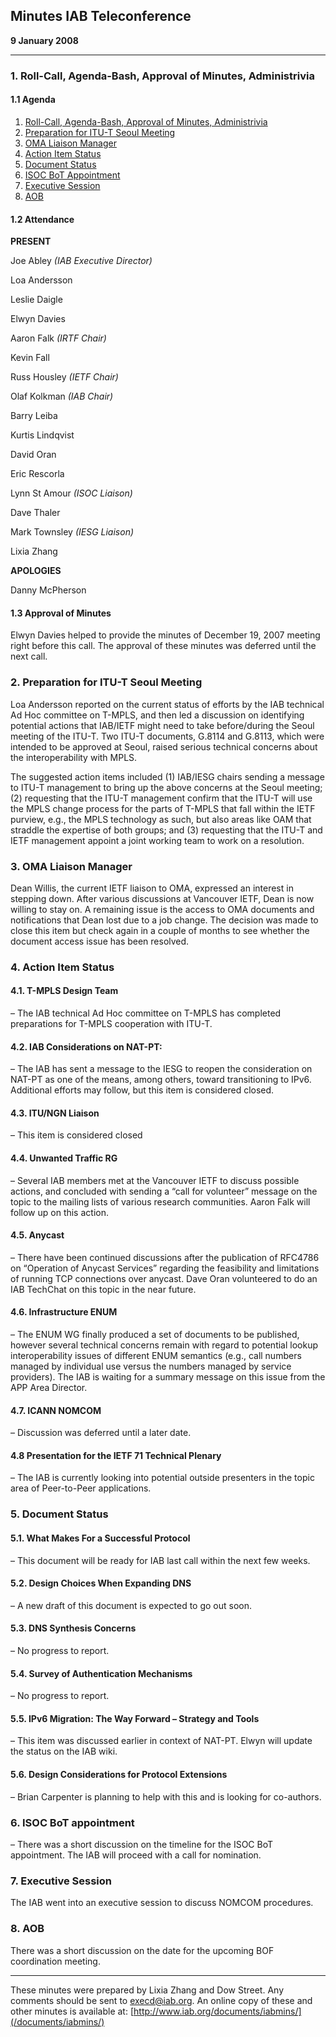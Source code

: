 
Minutes
IAB Teleconference
--------------------------


**9 January 2008**




---


### 1. Roll-Call, Agenda-Bash, Approval of Minutes, Administrivia


#### 1.1 Agenda


1. [Roll-Call, Agenda-Bash, Approval of Minutes, Administrivia](#1)
2. [Preparation for ITU-T Seoul Meeting](#2)
3. [OMA Liaison Manager](#3)
4. [Action Item Status](#4)
5. [Document Status](#5)
6. [ISOC BoT Appointment](#6)
7. [Executive Session](#7)
8. [AOB](#8)


#### 1.2 Attendance


**PRESENT**  

Joe Abley *(IAB Executive Director)*  

Loa Andersson  
   

Leslie Daigle  

Elwyn Davies  

Aaron Falk *(IRTF Chair)*  
   

Kevin Fall  
   

Russ Housley *(IETF Chair)*  

Olaf Kolkman *(IAB Chair)*  
   

Barry Leiba  
   

Kurtis Lindqvist  
   

David Oran  
   

Eric Rescorla  
   

Lynn St Amour *(ISOC Liaison)*  

Dave Thaler  
   

Mark Townsley *(IESG Liaison)*  

Lixia Zhang  




**APOLOGIES**  

Danny McPherson



#### 1.3 Approval of Minutes


Elwyn Davies helped to provide the minutes of December 19, 2007 meeting right before this call. The approval of these minutes was deferred until the next call.


### 2. Preparation for ITU-T Seoul Meeting


Loa Andersson reported on the current status of efforts by the IAB technical Ad Hoc committee on T-MPLS, and then led a discussion on identifying potential actions that IAB/IETF might need to take before/during the Seoul meeting of the ITU-T. Two ITU-T documents, G.8114 and G.8113, which were intended to be approved at Seoul, raised serious technical concerns about the interoperability with MPLS.


The suggested action items included (1) IAB/IESG chairs sending a message to ITU-T management to bring up the above concerns at the Seoul meeting; (2) requesting that the ITU-T management confirm that the ITU-T will use the MPLS change process for the parts of T-MPLS that fall within the IETF purview, e.g., the MPLS technology as such, but also areas like OAM that straddle the expertise of both groups; and (3) requesting that the ITU-T and IETF management appoint a joint working team to work on a resolution.



### 3. OMA Liaison Manager


Dean Willis, the current IETF liaison to OMA, expressed an interest in stepping down. After various discussions at Vancouver IETF, Dean is now willing to stay on. A remaining issue is the access to OMA documents and notifications that Dean lost due to a job change. The decision was made to close this item but check again in a couple of months to see whether the document access issue has been resolved.


### 4. Action Item Status


#### 4.1. T-MPLS Design Team


– The IAB technical Ad Hoc committee on T-MPLS has completed preparations for T-MPLS cooperation with ITU-T.


#### 4.2. IAB Considerations on NAT-PT:


– The IAB has sent a message to the IESG to reopen the consideration on NAT-PT as one of the means, among others, toward transitioning to IPv6. Additional efforts may follow, but this item is considered closed.


#### 4.3. ITU/NGN Liaison


– This item is considered closed


#### 4.4. Unwanted Traffic RG


– Several IAB members met at the Vancouver IETF to discuss possible actions, and concluded with sending a “call for volunteer” message on the topic to the mailing lists of various research communities. Aaron Falk will follow up on this action.


#### 4.5. Anycast


– There have been continued discussions after the publication of RFC4786 on “Operation of Anycast Services” regarding the feasibility and limitations of running TCP connections over anycast. Dave Oran volunteered to do an IAB TechChat on this topic in the near future.


#### 4.6. Infrastructure ENUM


– The ENUM WG finally produced a set of documents to be published, however several technical concerns remain with regard to potential lookup interoperability issues of different ENUM semantics (e.g., call numbers managed by individual use versus the numbers managed by service providers). The IAB is waiting for a summary message on this issue from the APP Area Director.


#### 4.7. ICANN NOMCOM


– Discussion was deferred until a later date.


#### 4.8 Presentation for the IETF 71 Technical Plenary


– The IAB is currently looking into potential outside presenters in the topic area of Peer-to-Peer applications.


### 5. Document Status


#### 5.1. What Makes For a Successful Protocol


– This document will be ready for IAB last call within the next few weeks.


#### 5.2. Design Choices When Expanding DNS


– A new draft of this document is expected to go out soon.


#### 5.3. DNS Synthesis Concerns


– No progress to report.


#### 5.4. Survey of Authentication Mechanisms


– No progress to report.


#### 5.5. IPv6 Migration: The Way Forward – Strategy and Tools


– This item was discussed earlier in context of NAT-PT. Elwyn will update the status on the IAB wiki.


#### 5.6. Design Considerations for Protocol Extensions


– Brian Carpenter is planning to help with this and is looking for co-authors.


### 6. ISOC BoT appointment


– There was a short discussion on the timeline for the ISOC BoT appointment. The IAB will proceed with a call for nomination.


### 7. Executive Session


The IAB went into an executive session to discuss NOMCOM procedures.


### 8. AOB


There was a short discussion on the date for the upcoming BOF coordination meeting.




---


These minutes were prepared by Lixia Zhang and Dow Street. Any comments should be sent to [execd@iab.org](mailto:execd@iab.org). An online copy of these and other minutes is available at: [http://www.iab.org/documents/iabmins/](/documents/iabmins/)


